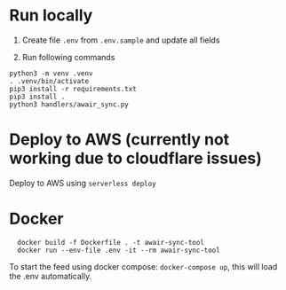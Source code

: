 # Run locally

1. Create file `.env` from `.env.sample` and update all fields

2. Run following commands

```
python3 -m venv .venv
. .venv/bin/activate
pip3 install -r requirements.txt
pip3 install .
python3 handlers/awair_sync.py
```

# Deploy to AWS (currently not working due to cloudflare issues)

Deploy to AWS using `serverless deploy`


# Docker

```
  docker build -f Dockerfile . -t awair-sync-tool
  docker run --env-file .env -it --rm awair-sync-tool
```

To start the feed using docker compose: `docker-compose up`, this will load the .env automatically.